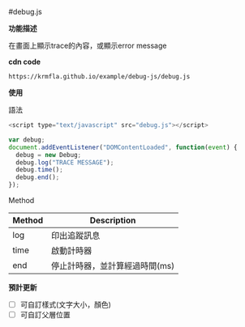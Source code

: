 #debug.js

<b>功能描述</b>

在畫面上顯示trace的內容，或顯示error message

<b>cdn code</b>
```
https://krmfla.github.io/example/debug-js/debug.js
```

<b>使用</b>

語法
```javascript
<script type="text/javascript" src="debug.js"></script>

var debug;
document.addEventListener("DOMContentLoaded", function(event) {
  debug = new Debug;
  debug.log("TRACE MESSAGE");
  debug.time();
  debug.end();
});
```

Method

Method | Description
------ | ---
log    | 印出追蹤訊息
time   | 啟動計時器
end    | 停止計時器，並計算經過時間(ms)

<b>預計更新</b>
- [ ] 可自訂樣式(文字大小，顏色)
- [ ] 可自訂父層位置
